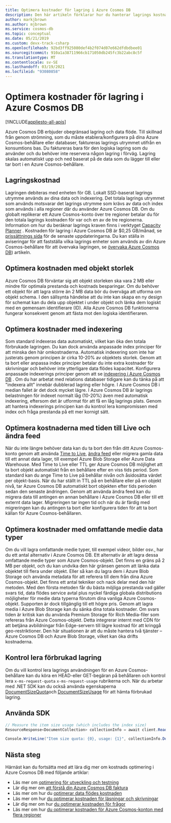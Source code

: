 ```yaml
---
title: Optimera kostnader för lagring i Azure Cosmos DB
description: Den här artikeln förklarar hur du hanterar lagrings kostnader för data som lagras i Azure Cosmos DB
author: markjbrown
ms.author: mjbrown
ms.service: cosmos-db
ms.topic: conceptual
ms.date: 05/21/2019
ms.custom: devx-track-csharp
ms.openlocfilehash: 92bd3ff925080def4b2f074d07e662dfdbdbee01
ms.sourcegitcommit: 910a1a38711966cb171050db245fc3b22abc8c5f
ms.translationtype: MT
ms.contentlocale: sv-SE
ms.lasthandoff: 03/19/2021
ms.locfileid: "93080858"
---
```

# <a name="optimize-storage-cost-in-azure-cosmos-db"></a>Optimera kostnader för lagring i Azure Cosmos DB
[!INCLUDE[appliesto-all-apis](includes/appliesto-all-apis.md)]

Azure Cosmos DB erbjuder obegränsad lagring och data flöde. Till skillnad från genom strömning, som du måste etablera/konfigurera på dina Azure Cosmos-behållare eller databaser, faktureras lagrings utrymmet utifrån en konsumtions bas. Du faktureras bara för den logiska lagring som du använder och du behöver inte reservera någon lagring i förväg. Lagring skalas automatiskt upp och ned baserat på de data som du lägger till eller tar bort i en Azure Cosmos-behållare.

## <a name="storage-cost"></a>Lagringskostnad

Lagringen debiteras med enheten för GB. Lokalt SSD-baserat lagrings utrymme används av dina data och indexering. Det totala lagrings utrymmet som används motsvarar det lagrings utrymme som krävs av data och index som används i alla regioner där du använder Azure Cosmos DB. Om du globalt replikerar ett Azure Cosmos-konto över tre regioner betalar du för den totala lagrings kostnaden för var och en av de tre regionerna. Information om hur du beräknar lagrings kraven finns i verktyget [Capacity Planner](https://www.documentdb.com/capacityplanner) . Kostnaden för lagring i Azure Cosmos DB är $0,25 GB/månad, se [prissättnings sida](https://azure.microsoft.com/pricing/details/cosmos-db/) för de senaste uppdateringarna. Du kan ställa in aviseringar för att fastställa vilka lagrings enheter som används av din Azure Cosmos-behållare för att övervaka lagringen, se [övervaka Azure Cosmos DB](./monitor-cosmos-db.md)) artikeln.

## <a name="optimize-cost-with-item-size"></a>Optimera kostnaden med objekt storlek

Azure Cosmos DB förväntar sig att objekt storleken ska vara 2 MB eller mindre för optimala prestanda och kostnads besparingar. Om du behöver ett objekt för att lagra större än 2 MB data bör du överväga att utforma om objekt schema. I den sällsynta händelse att du inte kan skapa en ny design för schemat kan du dela upp objektet i under objekt och länka dem logiskt med en gemensam identifierare (ID). Alla Azure Cosmos DB funktionerna fungerar konsekvent genom att fästa mot den logiska identifieraren.

## <a name="optimize-cost-with-indexing"></a>Optimera kostnader med indexering

Som standard indexeras data automatiskt, vilket kan öka den totala förbrukade lagringen. Du kan dock använda anpassade index principer för att minska den här omkostnaderna. Automatisk indexering som inte har justerats genom principen är cirka 10-20% av objektets storlek. Genom att ta bort eller anpassa index principer betalar du inte extra kostnader för skrivningar och behöver inte ytterligare data flödes kapacitet. Konfigurera anpassade indexerings principer genom att se [indexering i Azure Cosmos DB](index-policy.md) . Om du har arbetat med relations databaser tidigare kan du tänka på att "indexera allt" innebär dubblerad lagring eller högre. I Azure Cosmos DB i median fallet är det dock mycket lägre. I Azure Cosmos DB är lagrings belastningen för indexet normalt låg (10-20%) även med automatisk indexering, eftersom det är utformat för att få en låg lagrings plats. Genom att hantera indexerings principen kan du kontrol lera kompromissen med index och fråga prestanda på ett mer kornigt sätt.

## <a name="optimize-cost-with-time-to-live-and-change-feed"></a>Optimera kostnaderna med tiden till Live och ändra feed

När du inte längre behöver data kan du ta bort den från ditt Azure Cosmos-konto genom att använda [Time to Live](time-to-live.md), [ändra feed](change-feed.md) eller migrera gamla data till ett annat data lager, till exempel Azure Blob Storage eller Azure Data Warehouse. Med Time to Live eller TTL ger Azure Cosmos DB möjlighet att ta bort objekt automatiskt från en behållare efter en viss tids period. Som standard kan du ange Time to Live på behållar nivån och åsidosätta värdet per objekt-basis. När du har ställt in TTL på en behållare eller på en objekt nivå, tar Azure Cosmos DB automatiskt bort objekten efter tids perioden sedan den senaste ändringen. Genom att använda ändra feed kan du migrera data till antingen en annan behållare i Azure Cosmos DB eller till ett externt data lager. Migreringen tar ingen tid och när du är färdig med migreringen kan du antingen ta bort eller konfigurera tiden för att ta bort källan för Azure Cosmos-behållaren.

## <a name="optimize-cost-with-rich-media-data-types"></a>Optimera kostnader med omfattande medie data typer 

Om du vill lagra omfattande medie typer, till exempel videor, bilder osv., har du ett antal alternativ i Azure Cosmos DB. Ett alternativ är att lagra dessa omfattande medie typer som Azure Cosmos-objekt. Det finns en gräns på 2 MB per objekt, och du kan undvika den här gränsen genom att länka data objektet till flera under objekt. Eller så kan du lagra dem i Azure Blob Storage och använda metadata för att referera till dem från dina Azure Cosmos-objekt. Det finns ett antal tekniker och nack delar med den här metoden. Med den första metoden får du bästa möjliga prestanda vad gäller svars tid, data flödes service avtal plus nyckel färdiga globala distributions möjligheter för medie data typerna förutom dina vanliga Azure Cosmos-objekt. Supporten är dock tillgänglig till ett högre pris. Genom att lagra media i Azure Blob Storage kan du sänka dina totala kostnader. Om svars tiden är kritisk kan du använda Premium Storage för Rich Media-filer som refereras från Azure Cosmos-objekt. Detta integrerar internt med CDN för att betjäna avbildningar från Edge-servern till lägre kostnad för att kringgå geo-restriktioner. Den här situationen är att du måste hantera två tjänster – Azure Cosmos DB och Azure Blob Storage, vilket kan öka drifts kostnaderna. 

## <a name="check-storage-consumed"></a>Kontrol lera förbrukad lagring

Om du vill kontrol lera lagrings användningen för en Azure Cosmos-behållare kan du köra en HEAD-eller GET-begäran på behållaren och kontrol lera `x-ms-request-quota` `x-ms-request-usage` rubrikerna och. När du arbetar med .NET SDK kan du också använda egenskaperna [DocumentSizeQuota](/previous-versions/azure/dn850325(v%3Dazure.100))och [DocumentSizeUsage](/previous-versions/azure/dn850324(v=azure.100)) för att hämta förbrukad lagring.

## <a name="using-sdk"></a>Använda SDK

```csharp
// Measure the item size usage (which includes the index size)
ResourceResponse<DocumentCollection> collectionInfo = await client.ReadDocumentCollectionAsync(UriFactory.CreateDocumentCollectionUri("db", "coll"));   

Console.WriteLine("Item size quota: {0}, usage: {1}", collectionInfo.DocumentQuota, collectionInfo.DocumentUsage);
```

## <a name="next-steps"></a>Nästa steg

Härnäst kan du fortsätta med att lära dig mer om kostnads optimering i Azure Cosmos DB med följande artiklar:

* Läs mer om [optimering för utveckling och testning](optimize-dev-test.md)
* Lär dig mer om [att förstå din Azure Cosmos DB faktura](understand-your-bill.md)
* Läs mer om hur du [optimerar data flödes kostnaden](optimize-cost-throughput.md)
* Läs mer om hur [du optimerar kostnaden för läsningar och skrivningar](optimize-cost-reads-writes.md)
* Lär dig mer om hur [du optimerar kostnaden för frågor](./optimize-cost-reads-writes.md)
* Läs mer om hur [du optimerar kostnaden för Azure Cosmos-konton med flera regioner](optimize-cost-regions.md)
